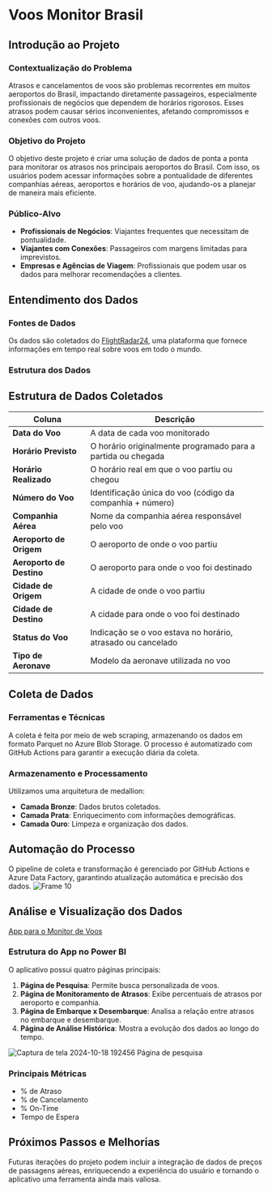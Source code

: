 # Voos Monitor Brasil

## Introdução ao Projeto

### Contextualização do Problema
Atrasos e cancelamentos de voos são problemas recorrentes em muitos aeroportos do Brasil, impactando diretamente passageiros, especialmente profissionais de negócios que dependem de horários rigorosos. Esses atrasos podem causar sérios inconvenientes, afetando compromissos e conexões com outros voos.

### Objetivo do Projeto
O objetivo deste projeto é criar uma solução de dados de ponta a ponta para monitorar os atrasos nos principais aeroportos do Brasil. Com isso, os usuários podem acessar informações sobre a pontualidade de diferentes companhias aéreas, aeroportos e horários de voo, ajudando-os a planejar de maneira mais eficiente.

### Público-Alvo
- **Profissionais de Negócios**: Viajantes frequentes que necessitam de pontualidade.
- **Viajantes com Conexões**: Passageiros com margens limitadas para imprevistos.
- **Empresas e Agências de Viagem**: Profissionais que podem usar os dados para melhorar recomendações a clientes.

## Entendimento dos Dados

### Fontes de Dados
Os dados são coletados do [FlightRadar24](https://www.flightradar24.com), uma plataforma que fornece informações em tempo real sobre voos em todo o mundo.

### Estrutura dos Dados
## Estrutura de Dados Coletados

| Coluna             | Descrição                                                       |
|--------------------|-----------------------------------------------------------------|
| **Data do Voo**     | A data de cada voo monitorado                                   |
| **Horário Previsto**| O horário originalmente programado para a partida ou chegada    |
| **Horário Realizado**| O horário real em que o voo partiu ou chegou                   |
| **Número do Voo**   | Identificação única do voo (código da companhia + número)       |
| **Companhia Aérea** | Nome da companhia aérea responsável pelo voo                    |
| **Aeroporto de Origem** | O aeroporto de onde o voo partiu                          |
| **Aeroporto de Destino**| O aeroporto para onde o voo foi destinado                 |
| **Cidade de Origem**| A cidade de onde o voo partiu                                   |
| **Cidade de Destino**| A cidade para onde o voo foi destinado                        |
| **Status do Voo**   | Indicação se o voo estava no horário, atrasado ou cancelado     |
| **Tipo de Aeronave**| Modelo da aeronave utilizada no voo                             |


## Coleta de Dados

### Ferramentas e Técnicas
A coleta é feita por meio de web scraping, armazenando os dados em formato Parquet no Azure Blob Storage. O processo é automatizado com GitHub Actions para garantir a execução diária da coleta.

### Armazenamento e Processamento
Utilizamos uma arquitetura de medallion:
- **Camada Bronze**: Dados brutos coletados.
- **Camada Prata**: Enriquecimento com informações demográficas.
- **Camada Ouro**: Limpeza e organização dos dados.

## Automação do Processo
O pipeline de coleta e transformação é gerenciado por GitHub Actions e Azure Data Factory, garantindo atualização automática e precisão dos dados.
![Frame 10](https://github.com/user-attachments/assets/5f6a813c-5207-4faa-9b2d-76cf650daa37)


## Análise e Visualização dos Dados

[App para o Monitor de Voos]((https://bit.ly/VoosMonitorBrasil))

### Estrutura do App no Power BI
O aplicativo possui quatro páginas principais:
1. **Página de Pesquisa**: Permite busca personalizada de voos.
2. **Página de Monitoramento de Atrasos**: Exibe percentuais de atrasos por aeroporto e companhia.
3. **Página de Embarque x Desembarque**: Analisa a relação entre atrasos no embarque e desembarque.
4. **Página de Análise Histórica**: Mostra a evolução dos dados ao longo do tempo.


![Captura de tela 2024-10-18 192456](https://github.com/user-attachments/assets/8f7404ca-2ddd-4913-8ed5-77bbb59b9e3d)
Página de pesquisa


### Principais Métricas
- % de Atraso
- % de Cancelamento
- % On-Time
- Tempo de Espera


## Próximos Passos e Melhorias
Futuras iterações do projeto podem incluir a integração de dados de preços de passagens aéreas, enriquecendo a experiência do usuário e tornando o aplicativo uma ferramenta ainda mais valiosa.


